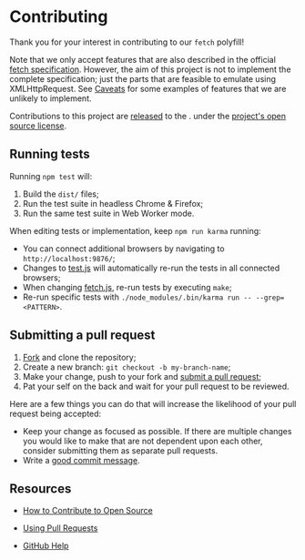 # Contributing

Thank you for your interest in contributing to our `fetch` polyfill!

Note that we only accept features that are also described in the official [fetch
specification][]. However, the aim of this project is not to implement the
complete specification; just the parts that are feasible to emulate using
XMLHttpRequest. See [Caveats][] for some examples of features that we are
unlikely to implement.

Contributions to this project are [released][tos] to the . under the
[project's open source license](LICENSE).

## Running tests

Running `npm test` will:

1. Build the `dist/` files;
1. Run the test suite in headless Chrome & Firefox;
1. Run the same test suite in Web Worker mode.

When editing tests or implementation, keep `npm run karma` running:

- You can connect additional browsers by navigating to `http://localhost:9876/`;
- Changes to [test.js](test/test.js) will automatically re-run the tests in all
  connected browsers;
- When changing [fetch.js](fetch.js), re-run tests by executing `make`;
- Re-run specific tests with `./node_modules/.bin/karma run -- --grep=<PATTERN>`.

## Submitting a pull request

1. [Fork][fork] and clone the repository;
1. Create a new branch: `git checkout -b my-branch-name`;
1. Make your change, push to your fork and [submit a pull request][pr];
1. Pat your self on the back and wait for your pull request to be reviewed.

Here are a few things you can do that will increase the likelihood of your pull
request being accepted:

- Keep your change as focused as possible. If there are multiple changes you
  would like to make that are not dependent upon each other, consider submitting
  them as separate pull requests.
- Write a [good commit message][].

## Resources

- [How to Contribute to Open Source](https://opensource.guide/how-to-contribute/)
- [Using Pull Requests](https://help.github.com/articles/about-pull-requests/)
- [GitHub Help](https://help.github.com)


  [fetch specification]: https://fetch.spec.whatwg.org
  [tos]: https://help.github.com/articles/github-terms-of-service/#6-contributions-under-repository-license
  [fork]: https://github.com/github/fetch/fork
  [pr]: https://github.com/github/fetch/compare
  [good commit message]: http://tbaggery.com/2008/04/19/a-note-about-git-commit-messages.html
  [caveats]: https://github.github.io/fetch/#caveats
